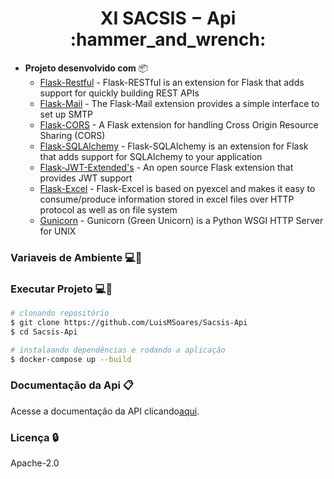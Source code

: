 <h1 align="center">XI SACSIS − Api :hammer_and_wrench:</h1>

- **Projeto desenvolvido com** :package:
   - [Flask-Restful](https://flask-restful.readthedocs.io/en/latest/) - Flask-RESTful is an extension for Flask that adds support for quickly building REST APIs
   - [Flask-Mail](https://pythonhosted.org/Flask-Mail/) - The Flask-Mail extension provides a simple interface to set up SMTP
   - [Flask-CORS](https://flask-cors.readthedocs.io/en/latest/) - A Flask extension for handling Cross Origin Resource Sharing (CORS)
   - [Flask-SQLAlchemy](https://flask-sqlalchemy.palletsprojects.com/en/2.x/) - Flask-SQLAlchemy is an extension for Flask that adds support for SQLAlchemy to your application
   - [Flask-JWT-Extended's](https://flask-jwt-extended.readthedocs.io/) - An open source Flask extension that provides JWT support
   - [Flask-Excel](https://flask-excel.readthedocs.io/en/latest/) - Flask-Excel is based on pyexcel and makes it easy to consume/produce information stored in excel files over HTTP protocol as well as on file system
   - [Gunicorn](https://gunicorn.org/) - Gunicorn (Green Unicorn) is a Python WSGI HTTP Server for UNIX

### Variaveis de Ambiente :computer::wrench:

### Executar Projeto :computer::wrench:

``` bash
# clonando repositório
$ git clone https://github.com/LuisMSoares/Sacsis-Api
$ cd Sacsis-Api

# instalaando dependências e rodando a aplicação
$ docker-compose up --build
```

### Documentação da Api :clipboard:

Acesse a documentação da API clicando[aqui](https://documenter.getpostman.com/view/1867411/S17wP6sV).

### Licença :lock:

Apache-2.0
